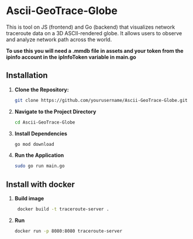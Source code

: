 # Ascii-GeoTrace-Globe
This is tool on JS (frontend) and Go (backend) that visualizes network traceroute data on a 3D ASCII-rendered globe. It allows users to observe and analyze network path across the world.

**To use this you will need a .mmdb file in assets and your token from the ipinfo account in the ipInfoToken variable in main.go**
## Installation

1. **Clone the Repository:**
   ```bash
   git clone https://github.com/yourusername/Ascii-GeoTrace-Globe.git

2. **Navigate to the Project Directory**
   ```bash
   cd Ascii-GeoTrace-Globe
   
3. **Install Dependencies**
   ```bash
   go mod download

4. **Run the Application**
   ```bash
   sudo go run main.go

## Install with docker

1. **Build image**
   ```bash
    docker build -t traceroute-server .
   
2. **Run**
   ```bash
   docker run -p 8080:8080 traceroute-server
